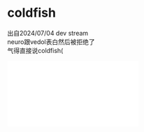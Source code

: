 # coldfish
出自2024/07/04 dev stream<br>
neuro跟vedol表白然后被拒绝了<br>
气得直接说coldfish(

<iframe src="//player.bilibili.com/player.html?isOutside=true&aid=1356207987&bvid=BV1Pz421B7cp&cid=1605418807&p=1" scrolling="no" border="0" frameborder="no" framespacing="0" allowfullscreen="true"></iframe>